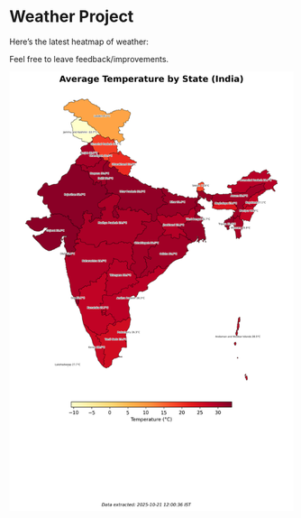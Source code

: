 # Weather Project

Here’s the latest heatmap of weather:

Feel free to leave feedback/improvements.

![India Heatmap](docs/assets/india_heatmap.png?v=F7288E)

